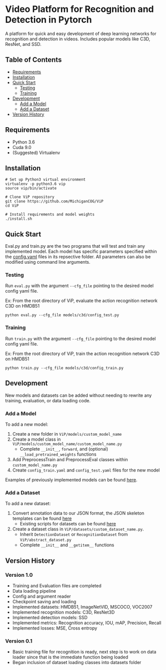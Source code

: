 # Video Platform for Recognition and Detection in Pytorch

A platform for quick and easy development of deep learning networks for recognition and detection in videos. Includes popular models like C3D, ResNet, and SSD.

## Table of Contents

* [Requirements](#requirements)
* [Installation](#installation)
* [Quick Start](#quick-start)
  * [Testing](#testing)
  * [Training](#training)
* [Development](#development)
  * [Add a Model](#add-a-model)
  * [Add a Dataset](#add-a-dataset)
* [Version History](#version-history)

## Requirements

* Python 3.6
* Cuda 9.0
* (Suggested) Virtualenv

## Installation

```
# Set up Python3 virtual environment
virtualenv -p python3.6 vip
source vip/bin/activate

# Clone ViP repository
git clone https://github.com/MichiganCOG/ViP
cd ViP

# Install requirements and model weights
./install.sh
```

## Quick Start
Eval.py and train.py are the two programs that will test and train any implemented model.
Each model has specific parameters specified within the [config.yaml](https://github.com/MichiganCOG/ViP/blob/master/models/ssd/config.yaml) files in its repsective folder.
All parameters can also be modified using command line arguments.

### Testing

Run `eval.py` with the argument `--cfg_file` pointing to the desired model config yaml file.


Ex: From the root directory of ViP, evaluate the action recognition network C3D on HMDB51
```
python eval.py --cfg_file models/c3d/config_test.py
```

### Training

Run `train.py` with the argument `--cfg_file` pointing to the desired model config yaml file.

Ex: From the root directory of ViP, train the action recognition network C3D on HMDB51
```
python train.py --cfg_file models/c3d/config_train.py
```
## Development

New models and datasets can be added without needing to rewrite any training, evaluation, or data loading code.

### Add a Model

To add a new model:
1. Create a new folder in `ViP/models/custom_model_name` 
2. Create a model class in `ViP/models/custom_model_name/custom_model_name.py`
	* Complete `__init__`, `forward`, and (optional) `__load_pretrained_weights` functions
3. Add PreprocessTrain and PreprocessEval classes within `custom_model_name.py`
4. Create `config_train.yaml` and `config_test.yaml` files for the new model

Examples of previously implemented models can be found [here](https://github.com/MichiganCOG/ViP/tree/master/models).

### Add a Dataset

To add a new dataset:
1. Convert annotation data to our JSON format, the JSON skeleton templates can be found [here](https://github.com/MichiganCOG/ViP/tree/master/datasets/templates)
	* Existing scripts for datasets can be found [here](https://github.com/MichiganCOG/ViP/tree/master/datasets/scripts)
2. Create a dataset class in `ViP/datasets/custom_dataset_name.py`.
	* Inherit `DetectionDataset` or `RecognitionDataset` from `ViP/abstract_dataset.py`
	* Complete `__init__` and `__getitem__` functions

## Version History

### Version 1.0
- Training and Evaluation files are completed
- Data loading pipeline
- Config and argument reader
- Checkpoint saving and loading
- Implemented datasets: HMDB51, ImageNetVID, MSCOCO, VOC2007
- Implemented recognition models: C3D, ResNet3D
- Implemented detection models: SSD
- Implemented metrics: Recognition accuracy, IOU, mAP, Precision, Recall
- Implemented losses: MSE, Cross entropy

### Version 0.1
- Basic training file for recognition is ready, next step is to work on data loader since that is the immediate function being loaded
- Began inclusion of dataset loading classes into datasets folder

